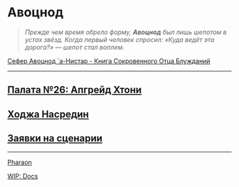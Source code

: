 # Авоцнод  

> *Прежде чем время обрело форму, **Авоцнод** был лишь шепотом в устах звёзд. Когда первый человек спросил: «Куда ведёт эта дорога?» — шепот стал воплем.*  

[Сефер Авоцнод `а-Нистар - Книга Сокровенного Отца Блужданий](about.md)   

---  

## [Палата №26: Апгрейд Хтони](./content/khthon-26/index.md)

## [Ходжа Насредин](./content/nasredin/index.md)

## [Заявки на сценарии](./content/pitch/index.md)


---  

[Pharaon](/content/news/pharaon.md)  

[WIP: Docs](/docc/documentation/scriptdocs/)  